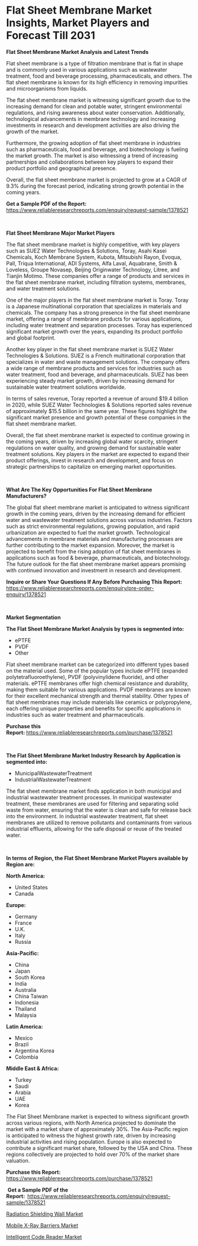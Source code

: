 <p><h1>Flat Sheet Membrane Market Insights, Market Players and Forecast Till 2031</h1></p><p><strong>Flat Sheet Membrane Market Analysis and Latest Trends</strong></p>
<p><p>Flat sheet membrane is a type of filtration membrane that is flat in shape and is commonly used in various applications such as wastewater treatment, food and beverage processing, pharmaceuticals, and others. The flat sheet membrane is known for its high efficiency in removing impurities and microorganisms from liquids.</p><p>The flat sheet membrane market is witnessing significant growth due to the increasing demand for clean and potable water, stringent environmental regulations, and rising awareness about water conservation. Additionally, technological advancements in membrane technology and increasing investments in research and development activities are also driving the growth of the market.</p><p>Furthermore, the growing adoption of flat sheet membrane in industries such as pharmaceuticals, food and beverage, and biotechnology is fueling the market growth. The market is also witnessing a trend of increasing partnerships and collaborations between key players to expand their product portfolio and geographical presence.</p><p>Overall, the flat sheet membrane market is projected to grow at a CAGR of 9.3% during the forecast period, indicating strong growth potential in the coming years.</p></p>
<p><strong>Get a Sample PDF of the Report:&nbsp;</strong> <a href="https://www.reliableresearchreports.com/enquiry/request-sample/1378521">https://www.reliableresearchreports.com/enquiry/request-sample/1378521</a></p>
<p>&nbsp;</p>
<p><strong>Flat Sheet Membrane Major Market Players</strong></p>
<p><p>The flat sheet membrane market is highly competitive, with key players such as SUEZ Water Technologies & Solutions, Toray, Asahi Kasei Chemicals, Koch Membrane System, Kubota, Mitsubishi Rayon, Evoqua, Pall, Triqua International, ADI Systems, Alfa Laval, Aquabrane, Smith & Loveless, Groupe Novasep, Beijing Originwater Technology, Litree, and Tianjin Motimo. These companies offer a range of products and services in the flat sheet membrane market, including filtration systems, membranes, and water treatment solutions.</p><p>One of the major players in the flat sheet membrane market is Toray. Toray is a Japanese multinational corporation that specializes in materials and chemicals. The company has a strong presence in the flat sheet membrane market, offering a range of membrane products for various applications, including water treatment and separation processes. Toray has experienced significant market growth over the years, expanding its product portfolio and global footprint.</p><p>Another key player in the flat sheet membrane market is SUEZ Water Technologies & Solutions. SUEZ is a French multinational corporation that specializes in water and waste management solutions. The company offers a wide range of membrane products and services for industries such as water treatment, food and beverage, and pharmaceuticals. SUEZ has been experiencing steady market growth, driven by increasing demand for sustainable water treatment solutions worldwide.</p><p>In terms of sales revenue, Toray reported a revenue of around $19.4 billion in 2020, while SUEZ Water Technologies & Solutions reported sales revenue of approximately $15.5 billion in the same year. These figures highlight the significant market presence and growth potential of these companies in the flat sheet membrane market.</p><p>Overall, the flat sheet membrane market is expected to continue growing in the coming years, driven by increasing global water scarcity, stringent regulations on water quality, and growing demand for sustainable water treatment solutions. Key players in the market are expected to expand their product offerings, invest in research and development, and focus on strategic partnerships to capitalize on emerging market opportunities.</p></p>
<p>&nbsp;</p>
<p><strong>What Are The Key Opportunities For Flat Sheet Membrane Manufacturers?</strong></p>
<p><p>The global flat sheet membrane market is anticipated to witness significant growth in the coming years, driven by the increasing demand for efficient water and wastewater treatment solutions across various industries. Factors such as strict environmental regulations, growing population, and rapid urbanization are expected to fuel the market growth. Technological advancements in membrane materials and manufacturing processes are further contributing to the market expansion. Moreover, the market is projected to benefit from the rising adoption of flat sheet membranes in applications such as food & beverage, pharmaceuticals, and biotechnology. The future outlook for the flat sheet membrane market appears promising with continued innovation and investment in research and development.</p></p>
<p><strong>Inquire or Share Your Questions If Any Before Purchasing This Report:</strong> <a href="https://www.reliableresearchreports.com/enquiry/pre-order-enquiry/1378521">https://www.reliableresearchreports.com/enquiry/pre-order-enquiry/1378521</a></p>
<p>&nbsp;</p>
<p><strong>Market Segmentation</strong></p>
<p><strong>The Flat Sheet Membrane Market Analysis by types is segmented into:</strong></p>
<p><ul><li>ePTFE</li><li>PVDF</li><li>Other</li></ul></p>
<p><p>Flat sheet membrane market can be categorized into different types based on the material used. Some of the popular types include ePTFE (expanded polytetrafluoroethylene), PVDF (polyvinylidene fluoride), and other materials. ePTFE membranes offer high chemical resistance and durability, making them suitable for various applications. PVDF membranes are known for their excellent mechanical strength and thermal stability. Other types of flat sheet membranes may include materials like ceramics or polypropylene, each offering unique properties and benefits for specific applications in industries such as water treatment and pharmaceuticals.</p></p>
<p><strong>Purchase this Report:&nbsp;</strong><a href="https://www.reliableresearchreports.com/purchase/1378521">https://www.reliableresearchreports.com/purchase/1378521</a></p>
<p>&nbsp;</p>
<p><strong>The Flat Sheet Membrane Market Industry Research by Application is segmented into:</strong></p>
<p><ul><li>MunicipalWastewaterTreatment</li><li>IndustrialWastewaterTreatment</li></ul></p>
<p><p>The flat sheet membrane market finds application in both municipal and industrial wastewater treatment processes. In municipal wastewater treatment, these membranes are used for filtering and separating solid waste from water, ensuring that the water is clean and safe for release back into the environment. In industrial wastewater treatment, flat sheet membranes are utilized to remove pollutants and contaminants from various industrial effluents, allowing for the safe disposal or reuse of the treated water.</p></p>
<p>&nbsp;</p>
<p><strong>In terms of Region, the Flat Sheet Membrane Market Players available by Region are:</strong></p>
<p>
    <p> <strong> North America: </strong>
        <ul>
            <li>United States</li>
            <li>Canada</li>
        </ul>
        </p> 
    <p> <strong> Europe: </strong>
        <ul>
            <li>Germany</li>
            <li>France</li>
            <li>U.K.</li>
            <li>Italy</li>
            <li>Russia</li>
        </ul>
        </p> 
    <p> <strong> Asia-Pacific: </strong>
        <ul>
            <li>China</li>
            <li>Japan</li>
            <li>South Korea</li>
            <li>India</li>
            <li>Australia</li>
            <li>China Taiwan</li>
            <li>Indonesia</li>
            <li>Thailand</li>
            <li>Malaysia</li>
        </ul>
        </p> 
    <p> <strong> Latin America: </strong>
        <ul>
            <li>Mexico</li>
            <li>Brazil</li>
            <li>Argentina Korea</li>
            <li>Colombia</li>
        </ul>
        </p> 
    <p> <strong> Middle East & Africa: </strong>
        <ul>
            <li>Turkey</li>
            <li>Saudi</li>
            <li>Arabia</li>
            <li>UAE</li>
            <li>Korea</li>
        </ul>
    </p>
    </p>
<p><p>The Flat Sheet Membrane market is expected to witness significant growth across various regions, with North America projected to dominate the market with a market share of approximately 30%. The Asia-Pacific region is anticipated to witness the highest growth rate, driven by increasing industrial activities and rising population. Europe is also expected to contribute a significant market share, followed by the USA and China. These regions collectively are projected to hold over 70% of the market share valuation.</p></p>
<p><strong>Purchase this Report: </strong><a href="https://www.reliableresearchreports.com/purchase/1378521">https://www.reliableresearchreports.com/purchase/1378521</a></p>
<p>&nbsp;<strong>Get a Sample PDF of the Report:&nbsp;&nbsp;</strong><a href="https://www.reliableresearchreports.com/enquiry/request-sample/1378521">https://www.reliableresearchreports.com/enquiry/request-sample/1378521</a></p>
<p><strong></strong></p>
<p><p><a href="https://view.publitas.com/reportprime-1/radiation-shielding-wall-market-size-growth-and-forecast-from-2023-2030/">Radiation Shielding Wall Market</a></p><p><a href="https://view.publitas.com/reportprime-1/mobile-x-ray-barriers-market-size-furnishes-valuable-information-encompassing-market-share-market-trends-and-projections-spanning-from-2023-to-2030/">Mobile X-Ray Barriers Market</a></p><p><a href="https://view.publitas.com/reportprime-1/intelligent-code-reader-market-size-growth-and-forecast-from-2023-2030/">Intelligent Code Reader Market</a></p></p>